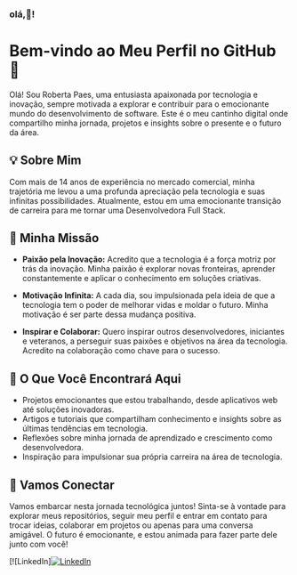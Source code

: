 ### olá,👋!
# Bem-vindo ao Meu Perfil no GitHub 🚀

Olá! Sou Roberta Paes, uma entusiasta apaixonada por tecnologia e inovação, sempre motivada a explorar e contribuir para o emocionante mundo do desenvolvimento de software. Este é o meu cantinho digital onde compartilho minha jornada, projetos e insights sobre o presente e o futuro da área.

## 💡 Sobre Mim

Com mais de 14 anos de experiência no mercado comercial, minha trajetória me levou a uma profunda apreciação pela tecnologia e suas infinitas possibilidades. Atualmente, estou em uma emocionante transição de carreira para me tornar uma Desenvolvedora Full Stack.

## 🚀 Minha Missão

- **Paixão pela Inovação:** Acredito que a tecnologia é a força motriz por trás da inovação. Minha paixão é explorar novas fronteiras, aprender constantemente e aplicar o conhecimento em soluções criativas.

- **Motivação Infinita:** A cada dia, sou impulsionada pela ideia de que a tecnologia tem o poder de melhorar vidas e moldar o futuro. Minha motivação é ser parte dessa mudança positiva.

- **Inspirar e Colaborar:** Quero inspirar outros desenvolvedores, iniciantes e veteranos, a perseguir suas paixões e objetivos na área da tecnologia. Acredito na colaboração como chave para o sucesso.

## 🌟 O Que Você Encontrará Aqui

- Projetos emocionantes que estou trabalhando, desde aplicativos web até soluções inovadoras.
- Artigos e tutoriais que compartilham conhecimento e insights sobre as últimas tendências em tecnologia.
- Reflexões sobre minha jornada de aprendizado e crescimento como desenvolvedora.
- Inspiração para impulsionar sua própria carreira na área de tecnologia.

## 🤝 Vamos Conectar

Vamos embarcar nesta jornada tecnológica juntos! Sinta-se à vontade para explorar meus repositórios, seguir meu perfil e entrar em contato para trocar ideias, colaborar em projetos ou apenas para uma conversa amigável. O futuro é emocionante, e estou animada para fazer parte dele junto com você! 

[![LinkedIn][![LinkedIn](https://img.shields.io/badge/LinkedIn-%40SeuNome-blue)](https://www.linkedin.com/in/roberta-paes/)

<!--
**devropaes/devropaes** is a ✨ _special_ ✨ repository because its `README.md` (this file) appears on your GitHub profile.

Here are some ideas to get you started:

- 🔭 I’m currently working on ...
- 🌱 I’m currently learning ...
- 👯 I’m looking to collaborate on ...
- 🤔 I’m looking for help with ...
- 💬 Ask me about ...
- 📫 How to reach me: ...
- 😄 Pronouns: ...
- ⚡ Fun fact: ...
-->
